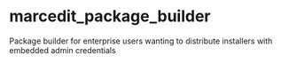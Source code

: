 # marcedit_package_builder
Package builder for enterprise users wanting to distribute installers with embedded admin credentials
